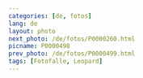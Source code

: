```yaml
---
categories: [de, fotos]
lang: de
layout: photo
next_photo: /de/fotos/P0000260.html
picname: P0000498
prev_photo: /de/fotos/P0000499.html
tags: [Fotofalle, Leopard]
---
```

